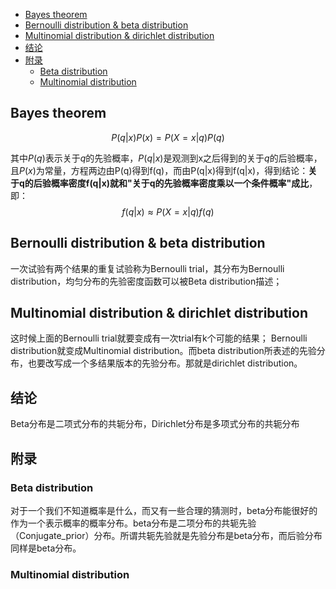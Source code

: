 - [Bayes theorem](#bayes-theorem)
- [Bernoulli distribution & beta distribution](#bernoulli-distribution--beta-distribution)
- [Multinomial distribution & dirichlet distribution](#multinomial-distribution--dirichlet-distribution)
- [结论](#结论)
- [附录](#附录)
  - [Beta distribution](#beta-distribution)
  - [Multinomial distribution](#multinomial-distribution)

## Bayes theorem
$$
P(q|x)P(x)=P(X=x|q)P(q)
$$

其中$P(q)$表示关于$q$的先验概率，$P(q|x)$是观测到x之后得到的关于$q$的后验概率，且$P(x)$为常量，方程两边由P(q)得到f(q)，而由P(q|x)得到f(q|x)，得到结论：**关于q的后验概率密度f(q|x)就和"关于q的先验概率密度乘以一个条件概率"成比**，即：
$$
f(q|x)\approx P(X=x|q)f(q)
$$

## Bernoulli distribution & beta distribution
一次试验有两个结果的重复试验称为Bernoulli trial，其分布为Bernoulli distribution，均匀分布的先验密度函数可以被Beta distribution描述；

## Multinomial distribution & dirichlet distribution
这时候上面的Bernoulli trial就要变成有一次trial有k个可能的结果； Bernoulli distribution就变成Multinomial distribution。而beta distribution所表述的先验分布，也要改写成一个多结果版本的先验分布。那就是dirichlet distribution。

## 结论
Beta分布是二项式分布的共轭分布，Dirichlet分布是多项式分布的共轭分布

## 附录
### Beta distribution
对于一个我们不知道概率是什么，而又有一些合理的猜测时，beta分布能很好的作为一个表示概率的概率分布。beta分布是二项分布的共轭先验（Conjugate_prior）分布。所谓共轭先验就是先验分布是beta分布，而后验分布同样是beta分布。

### Multinomial distribution
